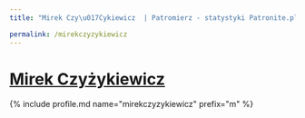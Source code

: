 ```yaml
---
title: "Mirek Czy\u017Cykiewicz  | Patromierz - statystyki Patronite.pl"

permalink: /mirekczyzykiewicz
---
```


# [Mirek Czyżykiewicz ](https://patronite.pl/mirekczyzykiewicz)

{% include profile.md name="mirekczyzykiewicz" prefix="m" %}

